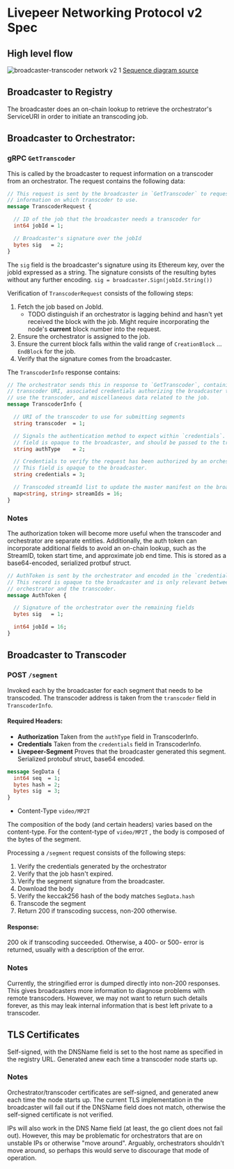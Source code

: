 # Livepeer Networking Protocol v2 Spec

## High level flow

![broadcaster-transcoder network v2 1](https://user-images.githubusercontent.com/292510/41455677-c8437268-7032-11e8-9ce8-bfdd9b6e3fc0.png)
[Sequence diagram source](https://sequencediagram.org/index.html#initialData=C4S2BsFMAIBkQG6QA6UgJ2gOUsA7gPboDWIAdgObQIBMAUHcgIbqgDGIzZw0ASpBRABnYOgCedAELoCTACZsmIjAFoAfP0EjxALmgB5dGwAWkbU2BE+kAI51Nw0WJXrpshUuAY9hk2dEWVvxCyAxu8orK6Oq+puaW6DoAOmQAKuhMZEJsBHIY1nbhHlEAPC6x-hkJOumZ2bn5AJJkAGYEDAzgBAShRZFe0Wq1WTl5idAAygIAtpDcBVIyEZ4YZSrD9WN6UxSz88Ghc3J0QA)

## Broadcaster to Registry

The broadcaster does an on-chain lookup to retrieve the orchestrator's ServiceURI in order to initiate an transcoding job.

## Broadcaster to Orchestrator:

### gRPC `GetTranscoder`

This is called by the broadcaster to request information on a transcoder from an orchestrator. The request contains the following data:

```protobuf
// This request is sent by the broadcaster in `GetTranscoder` to request
// information on which transcoder to use.
message TranscoderRequest {

  // ID of the job that the broadcaster needs a transcoder for
  int64 jobId = 1;

  // Broadcaster's signature over the jobId
  bytes sig   = 2;
}
```

The `sig` field is the broadcaster's signature using its Ethereum key, over the jobId expressed as a string. The signature consists of the resulting bytes without any further encoding.
`sig = broadcaster.Sign(jobId.String())`

Verification of `TranscoderRequest` consists of the following steps:
1. Fetch the job based on JobId.
    * TODO distinguish if an orchestrator is lagging behind and hasn't yet received the block with the job. Might require incorporating the node's **current** block number into the request.
2. Ensure the orchestrator is assigned to the job.
3. Ensure the current block falls within the valid range of `CreationBlock` ... `EndBlock` for the job.
4. Verify that the signature comes from the broadcaster.

The `TranscoderInfo` response contains:

```protobuf
// The orchestrator sends this in response to `GetTranscoder`, containing the
// transcoder URI, associated credentials authorizing the broadcaster to
// use the transcoder, and miscellaneous data related to the job.
message TranscoderInfo {

  // URI of the transcoder to use for submitting segments
  string transcoder  = 1;

  // Signals the authentication method to expect within `credentials`. This
  // field is opaque to the broadcaster, and should be passed to the transcoder.
  string authType    = 2;

  // Credentials to verify the request has been authorized by an orchestrator.
  // This field is opaque to the broadcaster.
  string credentials = 3;

  // Transcoded streamId list to update the master manifest on the broadcaster.
  map<string, string> streamIds = 16;
}
```

### Notes
The authorization token will become more useful when the transcoder and orchestrator are separate entities. Additionally, the auth token can incorporate additional fields to avoid an on-chain lookup, such as the StreamID, token start time, and approximate job end time. This is stored as a base64-encoded, serialized protbuf struct.

```protobuf
// AuthToken is sent by the orchestrator and encoded in the `credentials` field
// This record is opaque to the broadcaster and is only relevant between the
// orchestrator and the transcoder.
message AuthToken {

  // Signature of the orchestrator over the remaining fields
  bytes sig   = 1;

  int64 jobId = 16;
}
```

## Broadcaster to Transcoder

### POST `/segment`

Invoked each by the broadcaster for each segment that needs to be transcoded. The transcoder address is taken from the `transcoder` field in `TranscoderInfo`.

#### Required Headers:

* **Authorization**
Taken from the `authType` field in TranscoderInfo.
* **Credentials**
Taken from the `credentials` field in TranscoderInfo.
* **Livepeer-Segment**
Proves that the broadcaster generated this segment. Serialized protobuf struct, base64 encoded.
```protobuf
message SegData {
  int64 seq  = 1;
  bytes hash = 2;
  bytes sig  = 3;
}
```
* Content-Type
`video/MP2T`

The composition of the body (and certain headers) varies based on the content-type. For the content-type of `video/MP2T` , the body is composed of the bytes of the segment.

Processing a `/segment` request consists of the following steps:

1. Verify the credentials generated by the orchestrator
2. Verify that the job hasn't expired.
2. Verify the segment signature from the broadcaster.
3. Download the body
4. Verify the keccak256 hash of the body matches `SegData.hash`
5. Transcode the segment
6. Return 200 if transcoding success, non-200 otherwise.

#### Response:

200 ok if transcoding succeeded. Otherwise, a 400- or 500- error is returned, usually with a description of the error.

### Notes

Currently, the stringified error is dumped directly into non-200 responses. This gives broadcasters more information to diagnose problems with remote transcoders. However, we may not want to return such details forever, as this may leak internal information that is best left private to a transcoder.

## TLS Certificates

Self-signed, with the DNSName field is set to the host name as specified in the registry URL. Generated anew each time a transcoder node starts up.

### Notes
Orchestrator/transcoder certificates are self-signed, and generated anew each time the node starts up. The current TLS implementation in the broadcaster will fail out if the DNSName field does not match, otherwise the self-signed certificate is not verified.

IPs will also work in the DNS Name field (at least, the go client does not fail out). However, this may be problematic for orchestrators that are on unstable IPs or otherwise "move around". Arguably, orchestrators shouldn't move around, so perhaps this would serve to discourage that mode of operation.
